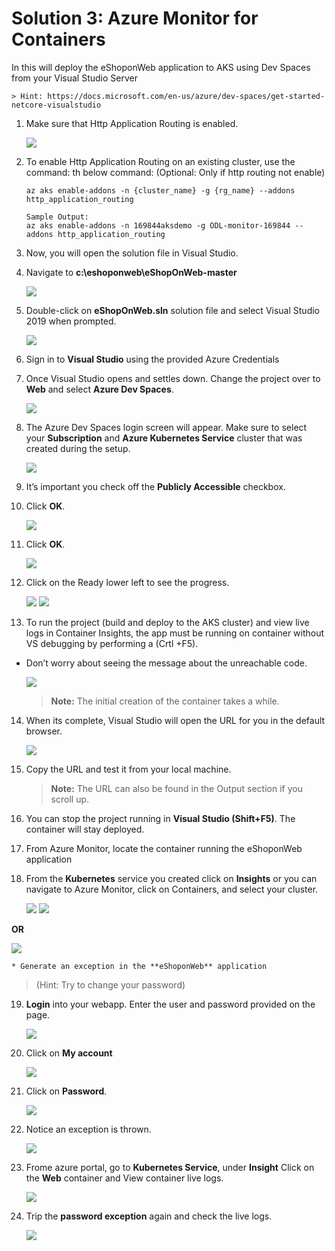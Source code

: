 # Solution 3: Azure Monitor for Containers

 In this will deploy the eShoponWeb application to AKS using Dev Spaces from your Visual Studio Server

    > Hint: https://docs.microsoft.com/en-us/azure/dev-spaces/get-started-netcore-visualstudio

1. Make sure that Http Application Routing is enabled.

    <img src="images/aks01.jpg"/>

2. To enable Http Application Routing on an existing cluster, use the command: th below command: (Optional: Only if http routing not enable)

    ```    
    az aks enable-addons -n {cluster_name} -g {rg_name} --addons http_application_routing
    ```

    ```
    Sample Output:
    az aks enable-addons -n 169844aksdemo -g ODL-monitor-169844 --addons http_application_routing
    ```
    
3. Now, you will open the solution file in Visual Studio.


4. Navigate to **c:\eshoponweb\eShopOnWeb-master**

    <img src="images/eshop.jpg"/>

5. Double-click on **eShopOnWeb.sln** solution file and select Visual Studio 2019 when prompted.

    <img src="images/challenge3-step3.png"/>

6. Sign in to **Visual Studio** using the provided Azure Credentials

7. Once Visual Studio opens and settles down. Change the project over to **Web** and select **Azure Dev Spaces**.

    <img src="images/challenge3-step-7.jpg"/>

8. The Azure Dev Spaces login screen will appear. Make sure to select your **Subscription** and **Azure Kubernetes Service** cluster that was created during the setup.

    <img src="images/eshop2.jpg"/>

9. It’s important you check off the **Publicly Accessible** checkbox.

10. Click **OK**.

    <img src="images/eshop1.jpg"/>

11. Click **OK**.

    <img src="images/azureweb.jpg"/>

12. Click on the Ready lower left to see the progress.

    <img src="images/azureweb1.jpg"/>
    <img src="images/azureweb3.jpg"/>

13. To run the project (build and deploy to the AKS cluster) and view live logs in Container Insights, the app must be running on container without VS debugging by performing a (Crtl +F5).

* Don’t worry about seeing the message about the unreachable code.

    <img src="images/azureweb2.jpg"/>

    > **Note:** The initial creation of the container takes a while.

14. When its complete, Visual Studio will open the URL for you in the default browser.

    <img src="images/azureweb5.jpg"/>


15. Copy the URL and test it from your local machine.

    > **Note:** The URL can also be found in the Output section if you scroll up.

16. You can stop the project running in **Visual Studio (Shift+F5)**. The container will stay deployed.

17. From Azure Monitor, locate the container running the eShoponWeb application

18. From the **Kubernetes** service you created click on **Insights** or you can navigate to Azure Monitor, click on Containers, and select your cluster.

    <img src="images/eshop8.jpg"/>

    <img src="images/eshop9.jpg"/>

  **OR**

   <img src="images/eshop10.jpg"/>

    * Generate an exception in the **eShoponWeb** application

   > (Hint: Try to change your password)


19. **Login** into your webapp. Enter the user and password provided on the page.

    <img src="images/eshop11.jpg"/>

20. Click on **My account**

    <img src="images/eshop12.jpg"/>

21. Click on **Password**.

    <img src="images/eshop13.jpg"/>

22. Notice an exception is thrown.

    <img src="images/eshop14.jpg"/>

23. Frome azure portal, go to **Kubernetes Service**, under **Insight** Click on the **Web** container and View container live logs.

    <img src="images/eshop15.jpg"/>

24. Trip the **password exception** again and check the live logs.

    <img src="images/aks16.jpg"/>
